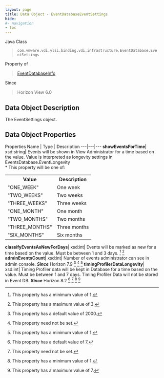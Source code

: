 ```yaml
---
layout: page
title: Data Object - EventDatabaseEventSettings
hide:
#- navigation
- toc
---
```






Java Class
> `com.vmware.vdi.vlsi.binding.vdi.infrastructure.EventDatabase.EventSettings`

Property of
> [EventDatabaseInfo](vdi.infrastructure.EventDatabase.EventDatabaseInfo.md#field_detail)

Since
> Horizon View 6.0


## Data Object Description

The EventSettings object.

## Data Object Properties
Properties
Name |  Type |  Description
---|---|---
**showEventsForTime**|  xsd:string|  Events will be shown in View Administrator for a time based on the value. Value is interpreted as longevity settings in EventsDatabase.EventLongevity<br>* This property will be one of:<br><table><tr><th>Value</th><th>Description</th></tr><tr><td>"ONE_WEEK"</td><td>One week</td></tr><tr><td>"TWO_WEEKS"</td><td>Two weeks</td></tr><tr><td>"THREE_WEEKS"</td><td>Three weeks</td></tr><tr><td>"ONE_MONTH"</td><td>One month</td></tr><tr><td>"TWO_MONTHS"</td><td>Two months</td></tr><tr><td>"THREE_MONTHS"</td><td>Three months</td></tr><tr><td>"SIX_MONTHS"</td><td>Six months</td></tr></table>
**classifyEventsAsNewForDays**|  xsd:int|  Events will be marked as new for a time based on the value. Must be between 1 and 3 days. [^8] [^260]
**adminEventsCount**|  xsd:int|  Number of events administrator can see in admin console.  **_Since_** Horizon 7.9 [^261] [^1] [^8]
**timingProfilerDataLongevity**|  xsd:int|  Timing Profiler data will be kept in Database for a time based on the value. Must be between 1 and 7 days. Timing Profiler Data will not be stored in Event DB.  **_Since_** Horizon 8.2 [^93] [^1] [^8] [^262]


 


[^1]: This property need not be set.
[^8]: This property has a minimum value of 1.
[^93]: This property has a default value of 7.
[^260]: This property has a maximum value of 3.
[^261]: This property has a default value of 2000.
[^262]: This property has a maximum value of 7.